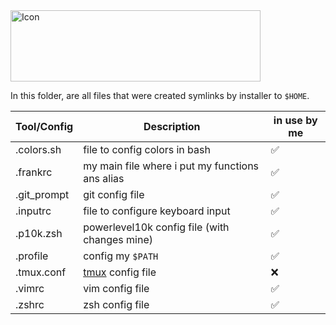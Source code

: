 <img alt="Icon" src="https://dotfiles.github.io/images/dotfiles-logo.png?raw=true" align="middle" height="114" width="400">

In this folder, are all files that were created symlinks by installer to `$HOME`.

|Tool/Config   	|Description   	|in use by me   	|
|---	          |---	          |---	            |
|.colors.sh   	|file to config colors in bash   	                |:white_check_mark:     |
|.frankrc   	  |my main file where i put my functions ans alias  |:white_check_mark:   	|
|.git_prompt   	|git config file                                  |:white_check_mark:   	|
|.inputrc  	    |file to configure keyboard input   	            |:white_check_mark:   	|
|.p10k.zsh   	  |powerlevel10k config file (with changes mine)   	|:white_check_mark:   	|
|.profile       |config my `$PATH`    	                          |:white_check_mark:   	|
|.tmux.conf   	|[tmux](https://github.com/tmux/tmux) config file |:x:   	                |
|.vimrc   	    |vim config file   	                              |:white_check_mark:   	|
|.zshrc   	    |zsh config file   	                              |:white_check_mark:   	|

